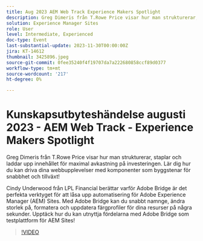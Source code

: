 ```yaml
---
title: Aug 2023 AEM Web Track Experience Makers Spotlight
description: Greg Dimeris från T.Rowe Price visar hur man strukturerar, staplar och laddar upp innehållet för maximal avkastning på investeringen. Lär dig hur du kan ge liv åt dina webbupplevelser med komponenter som byggstenar för snabbhet och tillväxt!Cindy Underwood från LPL Financial delar med sig av varför Adobe Bridge är det perfekta verktyget för att låsa upp automatisering för Adobe Experience Manager (AEM) sajter. Med Adobe Bridge kan du snabbt namnge, ändra storlek på, formatera och uppdatera färgprofiler för dina resurser på några sekunder. Upptäck hur du kan utnyttja fördelarna med Adobe Bridge som testplattform för AEM sajter!
solution: Experience Manager Sites
role: User
level: Intermediate, Experienced
doc-type: Event
last-substantial-update: 2023-11-30T00:00:00Z
jira: KT-14612
thumbnail: 3425896.jpeg
source-git-commit: 0fee35240f4f19707da7a222680858ccf89d0377
workflow-type: tm+mt
source-wordcount: '217'
ht-degree: 0%

---
```



# Kunskapsutbyteshändelse augusti 2023 - AEM Web Track - Experience Makers Spotlight

Greg Dimeris från T.Rowe Price visar hur man strukturerar, staplar och laddar upp innehållet för maximal avkastning på investeringen. Lär dig hur du kan driva dina webbupplevelser med komponenter som byggstenar för snabbhet och tillväxt!

Cindy Underwood från LPL Financial berättar varför Adobe Bridge är det perfekta verktyget för att låsa upp automatisering för Adobe Experience Manager (AEM) Sites. Med Adobe Bridge kan du snabbt namnge, ändra storlek på, formatera och uppdatera färgprofiler för dina resurser på några sekunder. Upptäck hur du kan utnyttja fördelarna med Adobe Bridge som testplattform för AEM Sites!

>[!VIDEO](https://video.tv.adobe.com/v/3425896/?learn=on)

